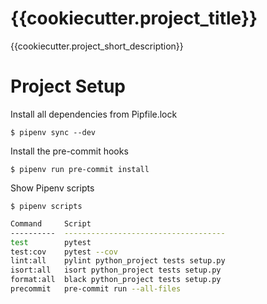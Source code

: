 # {{cookiecutter.project_title}}

{{cookiecutter.project_short_description}}

# Project Setup

Install all dependencies from Pipfile.lock

`$ pipenv sync --dev`

Install the pre-commit hooks

`$ pipenv run pre-commit install`

Show Pipenv scripts

`$ pipenv scripts`

```bash
Command     Script
----------  ------------------------------------
test        pytest
test:cov    pytest --cov
lint:all    pylint python_project tests setup.py
isort:all   isort python_project tests setup.py
format:all  black python_project tests setup.py
precommit   pre-commit run --all-files

```